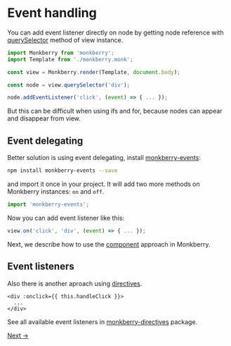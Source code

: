 # Event handling

You can add event listener directly on node by getting node reference with [querySelector]() method of view instance. 

```js
import Monkberry from 'monkberry';
import Template from './monkberry.monk';

const view = Monkberry.render(Template, document.body);

const node = view.querySelector('div');

node.addEventListener('click', (event) => { ... });
```

But this can be difficult when using ifs and for, because nodes can appear and disappear from view.

## Event delegating

Better solution is using event delegating, install [monkberry-events](https://github.com/monkberry/events):

```bash
npm install monkberry-events --save
```

and import it once in your project. It will add two more methods on Monkberry instances: `on` and `off`.

```js
import 'monkberry-events';
```

Now you can add event listener like this:

```js
view.on('click', 'div', (event) => { ... });
```

Next, we describe how to use the [component](components.md) approach in Monkberry.

## Event listeners

Also there is another aproach using [directives](directives.md).

```twig
<div :onclick={{ this.handleClick }}>
  ...
</div>
```

See all available event listeners in [monkberry-directives](https://github.com/monkberry/directives) package.

[Next →](components.md)

